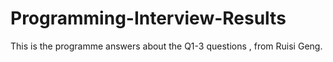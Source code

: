 # Programming-Interview-Results
This is the programme answers about the Q1-3 questions , from Ruisi Geng.
